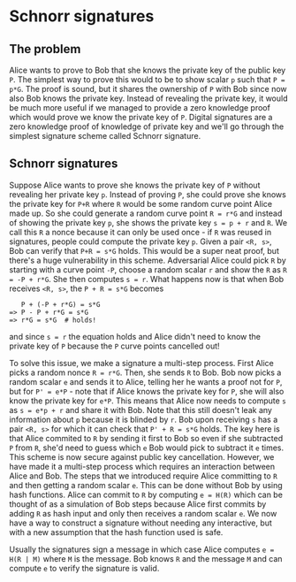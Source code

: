# Schnorr signatures

## The problem

Alice wants to prove to Bob that she knows the private key of the public key `P`. The simplest way to prove this would to be to show scalar `p` such that <code>P = p*G</code>. The proof is sound, but it shares the ownership of `P` with Bob since now also Bob knows the private key. Instead of revealing the private key, it would be much more useful if we managed to provide a zero knowledge proof which would prove we know the private key of `P`. Digital signatures are a zero knowledge proof of knowledge of private key and we'll go through the simplest signature scheme called Schnorr signature.

## Schnorr signatures

Suppose Alice wants to prove she knows the private key of `P` without revealing her private key `p`. Instead of proving `P`, she could prove she knows the private key for `P+R` where `R` would be some random curve point Alice made up. So she could generate a random curve point `R = r*G` and instead of showing the private key `p`, she shows the private key `s = p + r` and `R`. We call this `R` a nonce because it can only be used once - if `R` was reused in signatures, people could compute the private key `p`. Given a pair `<R, s>`, Bob can verify that `P+R = s*G` holds. This would be a super neat proof, but there's a huge vulnerability in this scheme. Adversarial Alice could pick `R` by starting with a curve point `-P`, choose a random scalar `r` and show the `R` as `R = -P + r*G`. She then computes `s = r`. What happens now is that when Bob receives `<R, s>`, the `P + R = s*G` becomes
```
   P + (-P + r*G) = s*G
=> P - P + r*G = s*G
=> r*G = s*G  # holds!
```
and since `s = r` the equation holds and Alice didn't need to know the private key of `P` because the `P` curve points cancelled out!

To solve this issue, we make a signature a multi-step process. First Alice picks a random nonce `R = r*G`. Then, she sends `R` to Bob. Bob now picks a random scalar `e` and sends it to Alice, telling her he wants a proof not for `P`, but for `P' = e*P` - note that if Alice knows the private key for `P`, she will also know the private key for `e*P`. This means that Alice now needs to compute `s` as `s = e*p + r` and share it with Bob. Note that this still doesn't leak any information about `p` because it is blinded by `r`. Bob upon receiving `s` has a pair `<R, s>` for which it can check that `P' + R = s*G` holds. The key here is that Alice commited to `R` by sending it first to Bob so even if she subtracted `P` from `R`, she'd need to guess which `e` Bob would pick to subtract it `e` times. This scheme is now secure against public key cancellation. However, we have made it a multi-step process which requires an interaction between Alice and Bob. The steps that we introduced require Alice committing to `R` and then getting a random scalar `e`. This can be done without Bob by using hash functions. Alice can commit to `R` by computing `e = H(R)` which can be thought of as a simulation of Bob steps because Alice first commits by adding `R` as hash input and only then receives a random scalar `e`. We now have a way to construct a signature without needing any interactive, but with a new assumption that the hash function used is safe.

Usually the signatures sign a message in which case Alice computes `e = H(R | M)` where `M` is the message. Bob knows `R` and the message `M` and can compute `e` to verify the signature is valid.
